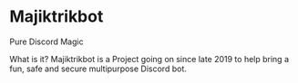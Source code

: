 # Majiktrikbot
Pure Discord Magic

What is it?
Majiktrikbot is a Project going on since late 2019 to help bring a fun, safe and secure multipurpose Discord bot. 
